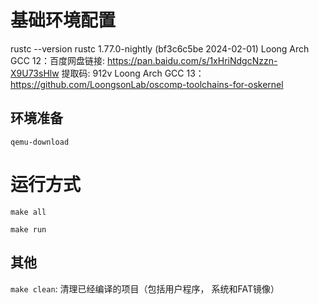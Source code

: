 
# 基础环境配置
rustc --version
rustc 1.77.0-nightly (bf3c6c5be 2024-02-01)
Loong Arch GCC 12：百度网盘链接: https://pan.baidu.com/s/1xHriNdgcNzzn-X9U73sHlw 提取码: 912v
Loong Arch GCC 13： https://github.com/LoongsonLab/oscomp-toolchains-for-oskernel
## 环境准备
`qemu-download` 
# 运行方式
`make all`

`make run`
## 其他
`make clean`: 清理已经编译的项目（包括用户程序， 系统和FAT镜像）

